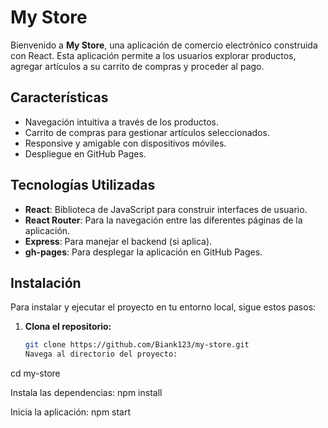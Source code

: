 # My Store

Bienvenido a **My Store**, una aplicación de comercio electrónico construida con React. Esta aplicación permite a los usuarios explorar productos, agregar artículos a su carrito de compras y proceder al pago.

## Características

- Navegación intuitiva a través de los productos.
- Carrito de compras para gestionar artículos seleccionados.
- Responsive y amigable con dispositivos móviles.
- Despliegue en GitHub Pages.

## Tecnologías Utilizadas

- **React**: Biblioteca de JavaScript para construir interfaces de usuario.
- **React Router**: Para la navegación entre las diferentes páginas de la aplicación.
- **Express**: Para manejar el backend (si aplica).
- **gh-pages**: Para desplegar la aplicación en GitHub Pages.

## Instalación

Para instalar y ejecutar el proyecto en tu entorno local, sigue estos pasos:

1. **Clona el repositorio:**

   ```bash
   git clone https://github.com/Biank123/my-store.git
   Navega al directorio del proyecto:

cd my-store

Instala las dependencias:
npm install

Inicia la aplicación:
npm start
